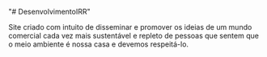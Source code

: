 "# DesenvolvimentoIRR" 

Site criado com intuito de disseminar e promover os ideias de um mundo comercial cada vez mais sustentável e repleto de pessoas que sentem que o meio ambiente é nossa casa e devemos respeitá-lo.